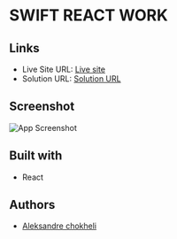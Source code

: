 # SWIFT REACT WORK

## Links

- Live Site URL: [Live site](https://swift-react-work.vercel.app/)
- Solution URL: [Solution URL](https://github.com/aleksandrre/swiftReactWork)

## Screenshot
![App Screenshot](https://github.com/aleksandrre/swiftReactWork/assets/108459639/9fe2e78d-c5d6-4e2b-9b5e-ac3fda642f21)
## Built with
- React
  
## Authors
- [Aleksandre chokheli](https://github.com/aleksandrre)
